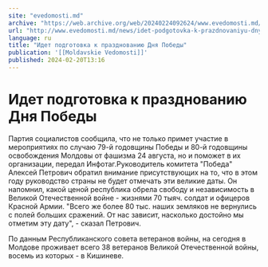 ```yaml
---
site: "evedomosti.md"
archive: "https://web.archive.org/web/20240224092624/www.evedomosti.md/news/idet-podgotovka-k-prazdnovaniyu-dnya-pobedy"
url: "http://www.evedomosti.md/news/idet-podgotovka-k-prazdnovaniyu-dnya-pobedy"
language: ru
title: "Идет подготовка к празднованию Дня Победы"
publication: '[[Moldavskie Vedomosti]]'
published: 2024-02-20T13:16
---
```


# Идет подготовка к празднованию Дня Победы

Партия социалистов сообщила, что не только примет участие в мероприятиях по случаю 79-й годовщины Победы и 80-й годовщины освобождения Молдовы от фашизма 24 августа, но и поможет в их организации, передал Инфотаг.Руководитель комитета "Победа" Алексей Петрович обратил внимание присутствующих на то, что в этом году руководство страны не будет отмечать эти великие даты. Он напомнил, какой ценой республика обрела свободу и независимость в Великой Отечественной войне - жизнями 70 тыяч. солдат и офицеров Красной Армии. "Всего же более 80 тыс. наших земляков не вернулись с полей больших сражений. От нас зависит, насколько достойно мы отметим эту дату", - сказал Петрович.

По данным Республиканского совета ветеранов войны, на сегодня в Молдове проживает всего 38 ветеранов Великой Отечественной войны, восемь из которых - в Кишиневе.